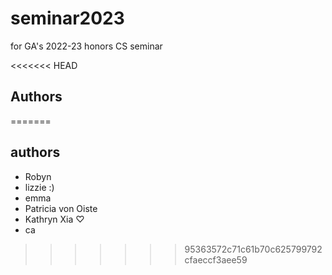 # seminar2023
for GA's 2022-23 honors CS seminar

<<<<<<< HEAD
## Authors


=======
## authors
- Robyn
- lizzie :)
- emma 
- Patricia von Oiste
- Kathryn Xia ♡
- ca
>>>>>>> 95363572c71c61b70c625799792cfaeccf3aee59
